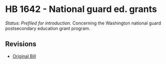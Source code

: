 # HB 1642 - National guard ed. grants
*Status: Prefiled for introduction.*
Concerning the Washington national guard postsecondary education grant program.

## Revisions
* [Original Bill](1/)